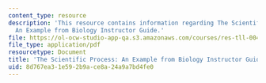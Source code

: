 ```yaml
---
content_type: resource
description: 'This resource contains information regarding The Scientific Process:
  An Example from Biology Instructor Guide.'
file: https://ol-ocw-studio-app-qa.s3.amazonaws.com/courses/res-tll-004-stem-concept-videos-fall-2013/8d767ea31e592b9ace8a24a9a7bd4fe0_MITRES_TLL-004F13_SProc_IG.pdf
file_type: application/pdf
resourcetype: Document
title: 'The Scientific Process: An Example from Biology Instructor Guide'
uid: 8d767ea3-1e59-2b9a-ce8a-24a9a7bd4fe0
---
```

